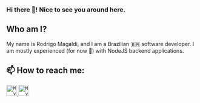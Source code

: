 ### Hi there 👋! Nice to see you around here.

## Who am I?
My name is Rodrigo Magaldi, and I am a Brazilian 🇧🇷 software developer.
I am mostly experienced (for now 😬) with NodeJS backend applications.

## 📫 How to reach me:
<a href="https://www.linkedin.com/in/rodrigo-miksian-magaldi/">
  <code><img alt="My linkedin" width="28" src="https://www.flaticon.com/svg/static/icons/svg/174/174857.svg" /></code>
</a>
<a href="mailto:rod.magaldi@gmail.com">
  <code><img alt="My Gmail" width="28" src="https://www.flaticon.com/svg/static/icons/svg/732/732200.svg" /></code>
</a>




<!--
**rodmagaldi/rodmagaldi** is a ✨ _special_ ✨ repository because its `README.md` (this file) appears on your GitHub profile.

Here are some ideas to get you started:

- 🔭 I’m currently working on ...
- 🌱 I’m currently learning ...
- 👯 I’m looking to collaborate on ...
- 🤔 I’m looking for help with ...
- 💬 Ask me about ...
- 📫 How to reach me: ...
- 😄 Pronouns: ...
- ⚡ Fun fact: ...
-->
